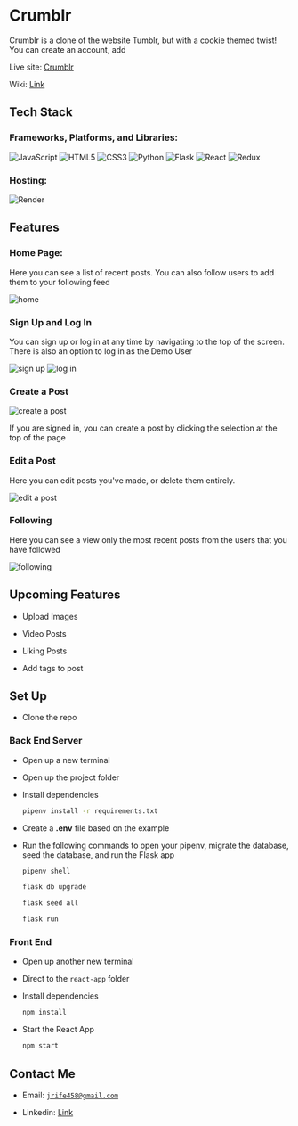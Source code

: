 # Crumblr

Crumblr is a clone of the website Tumblr, but with a cookie themed twist! You can create an account, add

Live site: [Crumblr](https://crumblr.onrender.com/)

Wiki: [Link](https://github.com/Mancussion/Crumblr/wiki)

## Tech Stack

### Frameworks, Platforms, and Libraries:

![JavaScript](https://img.shields.io/badge/javascript-%23323330.svg?style=for-the-badge&logo=javascript&logoColor=%23F7DF1E)
![HTML5](https://img.shields.io/badge/html5-%23E34F26.svg?style=for-the-badge&logo=html5&logoColor=white)
![CSS3](https://img.shields.io/badge/css3-%231572B6.svg?style=for-the-badge&logo=css3&logoColor=white)
![Python](https://img.shields.io/badge/python-3670A0?style=for-the-badge&logo=python&logoColor=ffdd54)
![Flask](https://img.shields.io/badge/flask-%23000.svg?style=for-the-badge&logo=flask&logoColor=white)
![React](https://img.shields.io/badge/react-%2320232a.svg?style=for-the-badge&logo=react&logoColor=%2361DAFB)
![Redux](https://img.shields.io/badge/redux-%23593d88.svg?style=for-the-badge&logo=redux&logoColor=white)

### Hosting:

![Render](https://img.shields.io/badge/Render-%46E3B7.svg?style=for-the-badge&logo=render&logoColor=white)

## Features

### Home Page:

Here you can see a list of recent posts. You can also follow users to add them to your following feed

![home]

[home]: ./screenshots/Homepage.png

### Sign Up and Log In

You can sign up or log in at any time by navigating to the top of the screen. There is also an option to log in as the Demo User

![sign up]
![log in]

[sign up]: ./screenshots/SignUp.png
[log in]: ./screenshots/LogIn.png

### Create a Post

![create a post]

[create a post]: ./screenshots/CreatePost.png

If you are signed in, you can create a post by clicking the selection at the top of the page

### Edit a Post

Here you can edit posts you've made, or delete them entirely.

![edit a post]

[edit a post]: ./screenshots/EditPost.png

### Following

Here you can see a view only the most recent posts from the users that you have followed

![following]

[following]: ./screenshots/Following.png

## Upcoming Features

- Upload Images

- Video Posts

- Liking Posts

- Add tags to post

## Set Up

- Clone the repo

### Back End Server

- Open up a new terminal

- Open up the project folder

- Install dependencies

  ```bash
  pipenv install -r requirements.txt
  ```

- Create a **.env** file based on the example

- Run the following commands to open your pipenv, migrate the database, seed the database, and run the Flask app

  ```bash
  pipenv shell
  ```

  ```bash
  flask db upgrade
  ```

  ```bash
  flask seed all
  ```

  ```bash
  flask run
  ```

### Front End

- Open up another new terminal

- Direct to the <code>react-app</code> folder

- Install dependencies

  ```bash
  npm install
  ```

- Start the React App

  ```bash
  npm start
  ```

## Contact Me

- Email: <code>jrife458@gmail.com</code>

- Linkedin: [Link](https://www.linkedin.com/in/justin-rife-730875181/)
